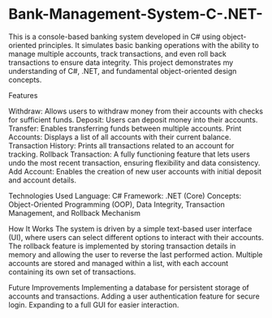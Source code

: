 # Bank-Management-System-C-.NET-
This is a console-based banking system developed in C# using object-oriented principles. It simulates basic banking operations with the ability to manage multiple accounts, track transactions, and even roll back transactions to ensure data integrity. This project demonstrates my understanding of C#, .NET, and fundamental object-oriented design concepts.

Features

Withdraw: Allows users to withdraw money from their accounts with checks for sufficient funds.
Deposit: Users can deposit money into their accounts.
Transfer: Enables transferring funds between multiple accounts.
Print Accounts: Displays a list of all accounts with their current balance.
Transaction History: Prints all transactions related to an account for tracking.
Rollback Transaction: A fully functioning feature that lets users undo the most recent transaction, ensuring flexibility and data consistency.
Add Account: Enables the creation of new user accounts with initial deposit and account details.


Technologies Used
Language: C#
Framework: .NET (Core)
Concepts: Object-Oriented Programming (OOP), Data Integrity, Transaction Management, and Rollback Mechanism


How It Works
The system is driven by a simple text-based user interface (UI), where users can select different options to interact with their accounts.
The rollback feature is implemented by storing transaction details in memory and allowing the user to reverse the last performed action.
Multiple accounts are stored and managed within a list, with each account containing its own set of transactions.


Future Improvements
Implementing a database for persistent storage of accounts and transactions.
Adding a user authentication feature for secure login.
Expanding to a full GUI for easier interaction.
